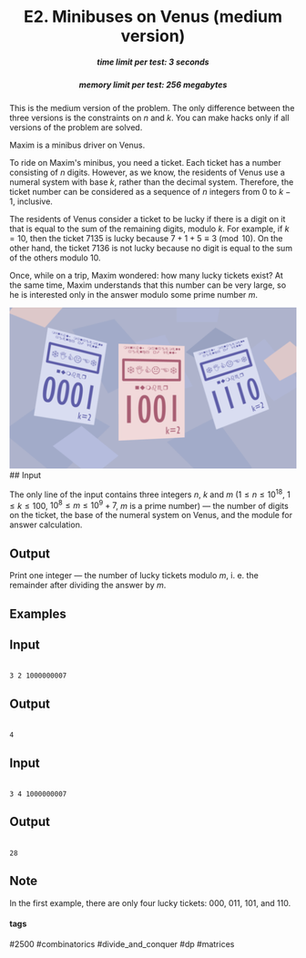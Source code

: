 <h1 style='text-align: center;'> E2. Minibuses on Venus (medium version)</h1>

<h5 style='text-align: center;'>time limit per test: 3 seconds</h5>
<h5 style='text-align: center;'>memory limit per test: 256 megabytes</h5>

This is the medium version of the problem. The only difference between the three versions is the constraints on $n$ and $k$. You can make hacks only if all versions of the problem are solved.

Maxim is a minibus driver on Venus.

To ride on Maxim's minibus, you need a ticket. Each ticket has a number consisting of $n$ digits. However, as we know, the residents of Venus use a numeral system with base $k$, rather than the decimal system. Therefore, the ticket number can be considered as a sequence of $n$ integers from $0$ to $k-1$, inclusive.

The residents of Venus consider a ticket to be lucky if there is a digit on it that is equal to the sum of the remaining digits, modulo $k$. For example, if $k=10$, then the ticket $7135$ is lucky because $7 + 1 + 5 \equiv 3 \pmod{10}$. On the other hand, the ticket $7136$ is not lucky because no digit is equal to the sum of the others modulo $10$.

Once, while on a trip, Maxim wondered: how many lucky tickets exist? At the same time, Maxim understands that this number can be very large, so he is interested only in the answer modulo some prime number $m$.

 ![](images/3b29db871d0078c80df5803fddf4414b7d2aa221.png) ## Input

The only line of the input contains three integers $n$, $k$ and $m$ ($1 \le n \le 10^{18}$, $1 \le k \le 100$, $10^8 \le m \le 10^9 + 7$, $m$ is a prime number) — the number of digits on the ticket, the base of the numeral system on Venus, and the module for answer calculation.

## Output

Print one integer — the number of lucky tickets modulo $m$, i. e. the remainder after dividing the answer by $m$.

## Examples

## Input


```

3 2 1000000007

```
## Output


```

4

```
## Input


```

3 4 1000000007

```
## Output


```

28

```
## Note

In the first example, there are only four lucky tickets: $000$, $011$, $101$, and $110$.



#### tags 

#2500 #combinatorics #divide_and_conquer #dp #matrices 